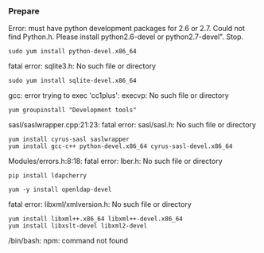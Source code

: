 

### Prepare

Error: must have python development packages for 2.6 or 2.7. Could not find Python.h. Please install python2.6-devel or python2.7-devel".  Stop.



```shell
sudo yum install python-devel.x86_64

```



fatal error: sqlite3.h: No such file or directory

```shell
sudo yum install sqlite-devel.x86_64
```



gcc: error trying to exec 'cc1plus': execvp: No such file or directory

```shell
yum groupinstall "Development tools"
```



sasl/saslwrapper.cpp:21:23: fatal error: sasl/sasl.h: No such file or directory

```shell
yum install cyrus-sasl saslwrapper
yum install gcc-c++ python-devel.x86_64 cyrus-sasl-devel.x86_64
```



Modules/errors.h:8:18: fatal error: lber.h: No such file or directory

```shell
pip install ldapcherry

yum -y install openldap-devel
```



fatal error: libxml/xmlversion.h: No such file or directory

```shell
yum install libxml++.x86_64 libxml++-devel.x86_64 
yum install libxslt-devel libxml2-devel
```



/bin/bash: npm: command not found

```shell
```

